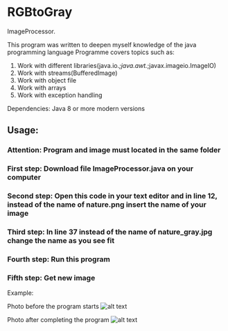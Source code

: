 # RGBtoGray

ImageProcessor.

This program was written to deepen myself knowledge of the java programming language
Programme covers topics such as:
 1) Work with different libraries(java.io.*;java.awt.*;javax.imageio.ImageIO)
 2) Work with streams(BufferedImage)
 3) Work with object file
 4) Work with arrays
 5) Work with exception handling

Dependencies:
Java 8 or more modern versions

## Usage:

### Attention: Program and image must located in the same folder

### First step: Download file ImageProcessor.java on your computer

### Second step: Open this code in your text editor and in line 12, instead of the name of nature.png insert the name of your image

### Third step: In line 37 instead of the name of nature_gray.jpg change the name as you see fit

### Fourth step: Run this program

### Fifth step: Get new image

Example:

Photo before the program starts
![alt text](https://github.com/Moonnrunner/RGBtoGray/blob/master/Screens/nature.jpg)

Photo after completing the program
![alt text](https://github.com/Moonnrunner/RGBtoGray/blob/master/Screens/nature_gray1.jpg)
